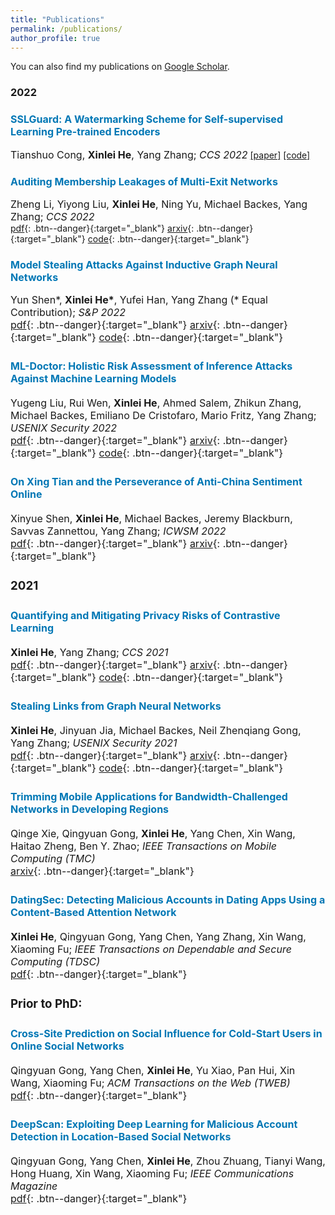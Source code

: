 ```yaml
---
title: "Publications"
permalink: /publications/
author_profile: true
---
```



You can also find my publications on [Google Scholar](https://scholar.google.com/citations?user=6hZNEtoAAAAJ).





<!-- ### Preprint
<b><font color="#19B4F3">Node-Level Membership Inference Attacks Against Graph Neural Networks</font></b>
<br>**Xinlei He**, Rui Wen, Yixin Wu, Michael Backes, Yun Shen, Yang Zhang
<br><a class="btn btn-primary" href="https://arxiv.org/abs/2102.05429">arxiv</a> -->
<!-- <a href="https://arxiv.org/abs/2102.05429" class="btn--blue" target="_blank">arxiv</a> -->



### 2022

### <font size="3"><span style="color:rgb(0, 119, 181)">SSLGuard: A Watermarking Scheme for Self-supervised Learning Pre-trained Encoders</span></font>  
<font size="3">Tianshuo Cong, <b>Xinlei He</b>, Yang Zhang; <i>CCS 2022</i></font>
[[paper]](https://arxiv.org/abs/2201.11692) 
[[code]](https://arxiv.org/abs/2201.11692) 
<!-- <a href="" class="btn btn-primary">code</a> -->
<!-- [pdf](){: .btn--danger}{:target="_blank"} [arxiv](https://arxiv.org/abs/2201.11692){: .btn--danger}{:target="_blank"} [code](){: .btn--danger}{:target="_blank"} -->


### <font size="3"><span style="color:rgb(0, 119, 181)">Auditing Membership Leakages of Multi-Exit Networks</span></font>  
<font size="3">Zheng Li, Yiyong Liu, <b>Xinlei He</b>, Ning Yu, Michael Backes, Yang Zhang; <i>CCS 2022</i></font>  
[pdf](){: .btn--danger}{:target="_blank"} [arxiv](){: .btn--danger}{:target="_blank"} [code](){: .btn--danger}{:target="_blank"}


### <font size="3"><font size="3"><span style="color:rgb(0, 119, 181)">Model Stealing Attacks Against Inductive Graph Neural Networks</span></font>  
<font size="3">Yun Shen*, <b>Xinlei He*</b>, Yufei Han, Yang Zhang (* Equal Contribution); <i>S&P 2022</i></font>  
[pdf](){: .btn--danger}{:target="_blank"} [arxiv](https://arxiv.org/abs/2112.08331){: .btn--danger}{:target="_blank"} [code](https://github.com/xinleihe/GNNStealing){: .btn--danger}{:target="_blank"}  



### <font size="3"><span style="color:rgb(0, 119, 181)">ML-Doctor: Holistic Risk Assessment of Inference Attacks Against Machine Learning Models</span></font>  
<font size="3">Yugeng Liu, Rui Wen, <b>Xinlei He</b>, Ahmed Salem, Zhikun Zhang, Michael Backes, Emiliano De Cristofaro, Mario Fritz, Yang Zhang; <i>USENIX Security 2022</i></font>  
[pdf](http://yangzhangalmo.github.io/papers/USENIXSECURITY22-MLDoctor.pdf){: .btn--danger}{:target="_blank"} [arxiv](https://arxiv.org/abs/2102.02551){: .btn--danger}{:target="_blank"} [code](https://github.com/liuyugeng/ML-Doctor){: .btn--danger}{:target="_blank"}  

### <font size="3"><font size="3"><span style="color:rgb(0, 119, 181)">On Xing Tian and the Perseverance of Anti-China Sentiment Online</span></font>  
<font size="3">Xinyue Shen, <b>Xinlei He</b>, Michael Backes, Jeremy Blackburn, Savvas Zannettou, Yang Zhang; <i>ICWSM 2022</i></font>  
[pdf](http://yangzhangalmo.github.io/papers/ICWSM22.pdf){: .btn--danger}{:target="_blank"} [arxiv](https://arxiv.org/abs/2204.08935){: .btn--danger}{:target="_blank"}  

<!-- <b><font color="#19B4F3">ML-Doctor: Holistic Risk Assessment of Inference Attacks Against Machine Learning Models</font></b>
<br>Yugeng Liu, Rui Wen, **Xinlei He**, Ahmed Salem, Zhikun Zhang, Michael Backes, Emiliano De Cristofaro, Mario Fritz, Yang Zhang
<br>In USENIX Security Symposium (USENIX Security 2022)
<br>
<a href="https://arxiv.org/abs/2102.02551" class="btn btn-primary" target="_blank">paper</a>
<a href="https://github.com/liuyugeng/ML-Doctor" class="btn btn-primary" target="_blank">code</a> -->

<!-- <b><font color="#19B4F3">On Xing Tian and the Perseverance of Anti-China Sentiment Online</font></b>
<br>Xinyue Shen, **Xinlei He**, Michael Backes, Jeremy Blackburn, Savvas Zannettou, Yang Zhang
<br>In International Conference on Web and Social Media (ICWSM 2022)
<br>
<a href="https://arxiv.org/abs/2204.08935" class="btn btn-primary" target="_blank">paper</a> -->




### 2021

### <font size="3"><span style="color:rgb(0, 119, 181)">Quantifying and Mitigating Privacy Risks of Contrastive Learning</span></font>  
<font size="3"><b>Xinlei He</b>, Yang Zhang; <i>CCS 2021</i></font>  
[pdf](http://yangzhangalmo.github.io/papers/CCS21-ContrastivePrivacy.pdf){: .btn--danger}{:target="_blank"} [arxiv](https://arxiv.org/abs/2102.04140){: .btn--danger}{:target="_blank"} [code](https://github.com/xinleihe/ContrastiveLeaks){: .btn--danger}{:target="_blank"}

### <font size="3"><span style="color:rgb(0, 119, 181)">Stealing Links from Graph Neural Networks</span></font>  
<font size="3"><b>Xinlei He</b>, Jinyuan Jia, Michael Backes, Neil Zhenqiang Gong, Yang Zhang; <i>USENIX Security 2021</i></font>  
[pdf](http://yangzhangalmo.github.io/papers/USENIXSECURITY21-StealingLinks.pdf){: .btn--danger}{:target="_blank"} [arxiv](https://arxiv.org/abs/2005.02131){: .btn--danger}{:target="_blank"} [code](https://github.com/xinleihe/link_stealing_attack){: .btn--danger}{:target="_blank"}

<!-- <b><font color="#19B4F3">Quantifying and Mitigating Privacy Risks of Contrastive Learning</font></b>
<br>**Xinlei He**, Yang Zhang
<br>In ACM SIGSAC Conference on Computer and Communications Security (CCS 2021)
<br>
<a href="https://arxiv.org/abs/2102.04140" class="btn btn-primary" target="_blank">paper</a>
<a href="https://github.com/xinleihe/ContrastiveLeaks" class="btn btn-primary" target="_blank">code</a> -->
<!-- [Paper](https://arxiv.org/abs/2102.04140){: .btn .btn-blue} -->
<!-- [Code]{https://github.com/xinleihe/ContrastiveLeaks}{: .btn .btn-blue} -->

<!-- <b><font color="#19B4F3">Stealing Links from Graph Neural Networks</font></b>
<br>**Xinlei He**, Jinyuan Jia, Michael Backes, Neil Zhenqiang Gong, Yang Zhang
<br>In USENIX Security Symposium (USENIX Security 2021)
<br>
<a href="https://arxiv.org/abs/2005.02131" class="btn btn-primary" target="_blank">paper</a>
<a href="https://github.com/xinleihe/link_stealing_attack" class="btn btn-primary" target="_blank">code</a> -->
<!-- [[pdf]](https://arxiv.org/abs/2005.02131) -->


### <font size="3"><span style="color:rgb(0, 119, 181)">Trimming Mobile Applications for Bandwidth-Challenged Networks in Developing Regions</span></font>  
<font size="3">Qinge Xie, Qingyuan Gong, <b>Xinlei He</b>, Yang Chen, Xin Wang, Haitao Zheng, Ben Y. Zhao; <i>IEEE Transactions on Mobile Computing (TMC)</i></font>  
[arxiv](https://arxiv.org/abs/1912.01328){: .btn--danger}{:target="_blank"}

### <font size="3"><span style="color:rgb(0, 119, 181)">DatingSec: Detecting Malicious Accounts in Dating Apps Using a Content-Based Attention Network</span></font>  
<font size="3"><b>Xinlei He</b>, Qingyuan Gong, Yang Chen, Yang Zhang, Xin Wang, Xiaoming Fu; <i>IEEE Transactions on Dependable and Secure Computing (TDSC)</i></font>  
[pdf](https://ieeexplore.ieee.org/document/938421){: .btn--danger}{:target="_blank"}



<!-- <b><font color="#19B4F3">DatingSec: Detecting Malicious Accounts in Dating Apps Using a Content-Based Attention Network</font></b>
<br>**Xinlei He**, Qingyuan Gong, Yang Chen, Yang Zhang, Xin Wang, Xiaoming Fu
<br>To appear: IEEE Transactions on Dependable and Secure Computing (TDSC)
<br><a href="https://ieeexplore.ieee.org/document/9384217" class="btn btn-primary" target="_blank">paper</a> -->


### Prior to PhD:

### <font size="3"><span style="color:rgb(0, 119, 181)">Cross-Site Prediction on Social Influence for Cold-Start Users in Online Social Networks</span></font>  
<font size="3">Qingyuan Gong, Yang Chen, <b>Xinlei He</b>, Yu Xiao, Pan Hui, Xin Wang, Xiaoming Fu; <i>ACM Transactions on the Web (TWEB)</i></font>  
[pdf](https://dl.acm.org/doi/10.1145/3409108){: .btn--danger}{:target="_blank"}

### <font size="3"><span style="color:rgb(0, 119, 181)">DeepScan: Exploiting Deep Learning for Malicious Account Detection in Location-Based Social Networks</span></font>  
<font size="3">Qingyuan Gong, Yang Chen, <b>Xinlei He</b>, Zhou Zhuang, Tianyi Wang, Hong Huang, Xin Wang, Xiaoming Fu; <i>IEEE Communications Magazine</i></font>  
[pdf](https://user.informatik.uni-goettingen.de/~ychen/papers/DeepScan-COMMAG18.pdf){: .btn--danger}{:target="_blank"}


<!-- <b><font color="#19B4F3">Cross-Site Prediction on Social Influence for Cold-Start Users in Online Social Networks</font></b>
<br>Qingyuan Gong, Yang Chen, **Xinlei He**, Yu Xiao, Pan Hui, Xin Wang, Xiaoming Fu
To appear: ACM Transactions on the Web (TWEB).
(Selected for oral presentation in [the Web Conference 2022](https://www2022.thewebconf.org/))
<br><a href="https://dl.acm.org/doi/10.1145/3409108" class="btn btn-primary" target="_blank">paper</a> -->


<!-- <b><font color="#19B4F3">DeepScan: Exploiting Deep Learning for Malicious Account Detection in Location-Based Social Networks</font></b>
<br>Qingyuan Gong, Yang Chen, **Xinlei He**, Zhou Zhuang, Tianyi Wang, Hong Huang, Xin Wang, Xiaoming Fu
To appear: IEEE Communications Magazine (IF: 10.435)
<br><a href="https://user.informatik.uni-goettingen.de/~ychen/papers/DeepScan-COMMAG18.pdf" class="btn btn-primary" target="_blank">paper</a> -->
<!-- [[pdf]](https://user.informatik.uni-goettingen.de/~ychen/papers/DeepScan-COMMAG18.pdf) -->

<!-- <b>Understanding the Behavioral Differences Between American and German Users: A Data-Driven Study.</b><br>
Chenxi Yang, Yang Chen, Qingyuan Gong, **Xinlei He**, Yu Xiao, Yuhuan Huang, Xiaoming Fu.
Big Data Mining and Analytics, 2018, 1(4):284-296.
<br>[[pdf]](https://ieeexplore.ieee.org/stamp/stamp.jsp?tp=&arnumber=8400445&tag=1) -->

<!-- <b>Identification of Influential Users in Emerging Online Social Networks Using Cross-Site Linking.</b><br>
Qingyuan Gong, Yang Chen, **Xinlei He**, Fei Li, Yu Xiao, Pan Hui, Xin Wang, Xiaoming Fu.
Proc. of the 13th CCF Chinese Conference on Computer Supported Cooperative Work (ChineseCSCW’18), Guilin, China, Aug. 2018. (Acceptance ratio: 38/150=25.33%)
[[pdf]](https://user.informatik.uni-goettingen.de/~ychen/papers/Medium_ChineseCSCW18.pdf) -->

<!-- <b>LBSLab: A User Data Collection System in Mobile Environments.</b><br>
Qingyuan Gong, **Xinlei He**, Qinge Xie, Shihan Lin, Guozhen She, Ruiyu Fang, Rui Han, Yang Chen, Yu Xiao, Xiaoming Fu, Xin Wang.
Proc. of the International Workshop on Mobile Human Contributions: Opportunities and Challenges (MHC’18), co-located with the 2018 ACM International Joint Conference on Pervasive and Ubiquitous Computing (UbiComp’18), Singapore, Oct. 2018.
<br>[[pdf]]()

<b>Deep Learning-Based Malicious Account Detection in the Momo Social Network. </b><br>
Jiaqi Wang, **Xinlei He**, Qingyuan Gong, Yang Chen, Tianyi Wang, Xin Wang. International Conference on Computer Communications and Networks (ICCCN’18). Poster Session.
<br>[[pdf]]() -->

